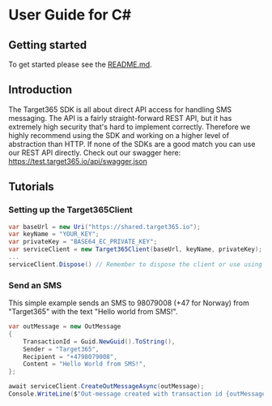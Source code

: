 # User Guide for C#

## Getting started
To get started please see the [README.md](README.md).

## Introduction
The Target365 SDK is all about direct API access for handling SMS messaging.
The API is a fairly straight-forward REST API, but it has extremely high security that's hard to implement correctly.
Therefore we highly recommend using the SDK and working on a higher level of abstraction than HTTP.
If none of the SDKs are a good match you can use our REST API directly.
Check out our swagger here: <https://test.target365.io/api/swagger.json>

## Tutorials
### Setting up the Target365Client
```C#
var baseUrl = new Uri("https://shared.target365.io");
var keyName = "YOUR_KEY";
var privateKey = "BASE64_EC_PRIVATE_KEY";
var serviceClient = new Target365Client(baseUrl, keyName, privateKey);
...
serviceClient.Dispose() // Remember to dispose the client or use using clauses :)
```

### Send an SMS
This simple example sends an SMS to 98079008 (+47 for Norway) from "Target365" with the text "Hello world from SMS!".

```C#
var outMessage = new OutMessage
{
    TransactionId = Guid.NewGuid().ToString(),
    Sender = "Target365",
    Recipient = "+4798079008",
    Content = "Hello World from SMS!",
};

await serviceClient.CreateOutMessageAsync(outMessage);
Console.WriteLine($"Out-message created with transaction id {outMessage.TransactionId}");
```
